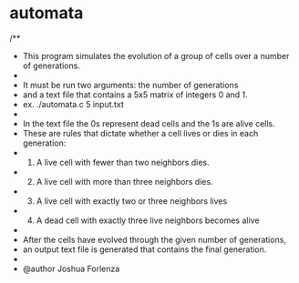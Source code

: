 # automata
/**
 * This program simulates the evolution of a group of cells over a number of generations.
 * 
 * It must be run two arguments: the number of generations 
 * and a text file that contains a 5x5 matrix of integers 0 and 1.
 * ex. ./automata.c 5 input.txt
 * 
 * In the text file the 0s represent dead cells and the 1s are alive cells.
 * These are rules that dictate whether a cell lives or dies in each generation:
 * 1) A live cell with fewer than two neighbors dies.
 * 2) A live cell with more than three neighbors dies.
 * 3) A live cell with exactly two or three neighbors lives
 * 4) A dead cell with exactly three live neighbors becomes alive
 * 
 * After the cells have evolved through the given number of generations,
 * an output text file is generated that contains the final generation.
 * 
 * @author Joshua Forlenza
